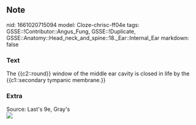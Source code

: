 ## Note
nid: 1661020715094
model: Cloze-chrisc-ff04e
tags: GSSE::!Contributor::Angus_Fung, GSSE::!Duplicate, GSSE::Anatomy::Head_neck_and_spine::18._Ear::Internal_Ear
markdown: false

### Text
The {{c2::round}} window of the middle ear cavity is closed in life by the {{c1::secondary tympanic membrane.}}

### Extra
<div>
  Source: Last's 9e, Gray's
</div><img src=
"paste-97f23a228fee076b38635f4684e7b422adfca5f3.jpg">
